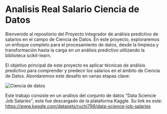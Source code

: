 # Analisis Real Salario Ciencia de Datos

Bienvenido al repositorio del Proyecto Integrador de análisis predictivo de salarios en el campo de Ciencia de Datos. En este proyecto, exploraremos un enfoque completo para el procesamiento de datos, desde la limpieza y transformación hasta la carga en un análisis predictivo utilizando la biblioteca scikit-learn.

El objetivo principal de este proyecto es aplicar técnicas de análisis predictivo para comprender y predecir los salarios en el ámbito de Ciencia de Datos. Abordaremos este desafío en varias etapas clave:

![Ciencia de datos](https://datascience.eu/wp-content/uploads/2021/02/trends.jpg)

Este trabajo consiste en un análisis del conjunto de datos "Data Sciencie Job Salaries", este fue descargado de la plataforma Kaggle.  Su link es este: https://www.kaggle.com/datasets/ruchi798/data-science-job-salaries
